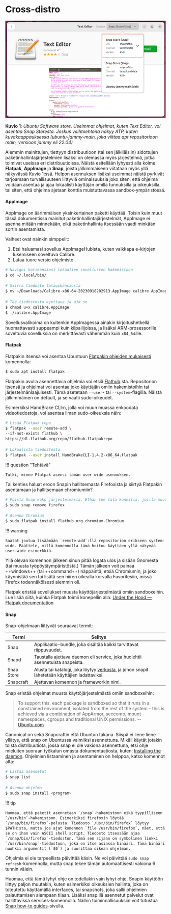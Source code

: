 # Cross-distro

![ubuntu-software-text-editor](../images/ubuntu-software-text-editor.png)

**Kuvio 1**: *Ubuntu Software store. Useimmat ohjelmat, kuten Text Editor, voi asentaa Snap Storesta. Joskus vaihtoehtona näkyy ATP, kuten kuvakaappauksessa (ubuntu-jammy-main, joka viittaa apt repositorioon main, versioon jammy eli 22.04)*

Aiemmin mainittujen, tiettyyn distribuutioon (tai sen jälkiläisiin) sidottujen paketinhallintajärjestelmien lisäksi on olemassa myös järjestelmiä, jotka toimivat useissa eri distribuutioissa. Näistä esitellään lyhyesti alla kolme: **Flatpak**, **AppImage** ja **Snap**, joista jälkimmäiseen viitataan myös yllä näkyvässä Kuvio 1:ssä. Helpon asennuksen lisäksi useimmat näistä pyrkivät tarjoamaan turvallisuuteen liittyviä ominaisuuksia joko siten, että ohjelma voidaan asentaa ja ajaa lokaalisti käyttäjän omilla tunnuksilla ja oikeuksilla, tai siten, että ohjelma ajetaan konttia muistuttavassa sandbox-ympäristössä.

#### AppImage

AppImage on äärimmäisen yksinkertainen paketti käyttää. Toisin kuin muut tässä dokumentissa mainitut paketinhallintajärjestelmät, AppImage ei asenna mitään minnekään, eikä paketinhallinta itsessään vaadi minkään sortin asentamista.

Vaiheet ovat näinkin simppelit:

1. Etsi haluamasi sovellus AppImageHubista, kuten vaikkapa e-kirjojen lukemiseen soveltuva Calibre.
2. Lataa tuore versio ohjelmisto .

```bash
# Navigoi kotikansiosi lokaalien sovellusten hakemistoon
$ cd ~/.local/bin/

# Siirrä tiedosto latauskansiosta
$ mv ~/Downloads/Calibre-x86-64-20230918202913.AppImage calibre.AppImage

# Tee tiedostosta ajettava ja aja se
$ chmod u+x calibre.AppImage
$ ./calibre.AppImage
```

Sovellusvalikoima on kuitenkin AppImagessa ainakin kirjoitushetkellä huomattavasti suppeampi kuin kilpailijoissa, ja lisäksi ARM-prosessorille soveltuvia sovelluksia on merkittävästi vähemmän kuin `x84_64`:lle.



#### Flatpak

Flatpakin itsensä voi asentaa Ubuntuun [Flatpakin ohjeiden mukaisesti](https://flatpak.org/setup/Ubuntu) komennolla:

```bash
$ sudo apt install flatpak
```


Flatpakin avulla asennettavia ohjelmia voi etsiä [Flathub](https://flathub.org/):sta. Repositorion itsensä ja ohjelmat voi asentaa joko käyttäjän omiin hakemistoihin tai järjestelmänlaajuisesti. Tämä asetetaan `--user`- tai `--system`-flagilla. Näistä jälkimmäinen on default, ja se vaatii sudo-oikeudet.

Esimerkiksi HandBrake CLI:n, jolla voi muun muassa enkoodata videotiedostoja, voi asentaa ilman sudo-oikeuksia näin:

```bash
# Lisää Flatpak repo
$ flatpak --user remote-add \
--if-not-exists flathub \
https://dl.flathub.org/repo/flathub.flatpakrepo

# Lokaalista tiedostosta
$ flatpak --user install HandBrakeCLI-1.4.2-x86_64.flatpak
```

!!! question "Tehtävä"

    Tutki, minne Flatpak asensi tämän user-wide asennuksen.

Tai kenties haluat eroon Snapin hallitsemasta Firefoxista ja siirtyä Flatpakin asentamaan ja hallitsemaan chromiumiin?

```bash
# Poista Snap koko järjestelmästä. Ethän tee tätä koneilla, joilla muut käyttäjät saattavat haluta käyttää Firefoxia. Se oikeasti poistuu.
$ sudo snap remove firefox

# Asenna Chromium
$ sudo flatpak install flathub org.chromium.Chromium
```

!!! warning

    Saatat joutua lisäämään `remote-add`:llä repositorion erikseen system-wide. Päättele, millä komennolla tämä hoituu käyttäen yllä näkyvää user-wide esimerkkiä.

Yllä olevan komennon jälkeen sinun pitää logata ulos ja sisään Gnomesta (tai muusta työpöytäympäristöstä.) Tämän jälkeen voit painaa ++windows++ (tai ++command++) näppäintä, etsiä Chromiumin, ja joko käynnistää sen tai lisätä sen hiiren oikealla korvalla Favoritesiin, missä Firefox todennäköisesti aiemmin oli.

Flatpak eristää sovellukset muusta käyttöjärjestelmästä omiin sandboxeihin. Lue lisää siitä, kuinka Flatpak toimii konepellin alla: [Under the Hood — Flatpak documentation](https://docs.flatpak.org/en/latest/under-the-hood.html)



#### Snap

Snap-ohjelmaan liittyvät seuraavat termit:

| Termi      | Selitys                                                                                                                      |
| ---------- | ---------------------------------------------------------------------------------------------------------------------------- |
| Snap       | Applikaatio-bundle, joka sisältää kaikki tarvittavat riippuvuudet.                                                           |
| Snapd      | Taustalla ajettava daemon eli service, joka huolehtii asennetuista snapeista.                                                |
| Snap Store | Alusta tai katalogi, joka löytyy [verkosta](https://snapcraft.io/store), ja johon snapit lähetetään käyttäjien ladattaviksi. |
| Snapcraft  | Ajettavan komennon ja frameworkin nimi.                                                                                      |

Snap eristää ohjelmat muusta käyttöjärjestelmästä omiin sandboxeihin:

> To support this, each package is sandboxed so that it runs in a constrained environment, isolated from the rest of the system – this is achieved via a combination of AppArmor, seccomp, mount namespaces, cgroups and traditional UNIX permissions. -- [Ubuntu.com](https://ubuntu.com/blog/a-guide-to-snap-permissions-and-interfaces)

Canonical on sekä Snapcraftin että Ubuntun takana. Siispä ei liene liene yllätys, että snap on Ubuntussa valmiiksi asennettuna. Mikäli käytät jotakin toista distribuutiota, jossa snap ei ole vakiona asennettuna, etsi ohje mieluiten suoraan työkalun omasta dokumentaatiosta, kuten: [Installing the daemon](https://snapcraft.io/docs/installing-snapd). Ohjelmien listaaminen ja asentaminen on helppoa, katso komennot alta:

```bash
# Listaa asennetut
$ snap list

# Asenna ohjelma
$ sudo snap install <program>
```

!!! tip 

    Huomaa, että paketit asennetaan `/snap`-hakemistoon eikä tyypilliseen `/usr/bin`-hakemistoon. Esimerkiksi firefoxin löytää `/snap/bin/firefox`-polusta. Tiedosto `/usr/bin/firefox` löytyy $PATH:sta, mutta jos ajat komennon `file /usr/bin/firefox`, näet, että se on ihan vain ASCII shell script. Tiedosto itsessään ajaa `/snap/bin/firefox`-tiedoston. Tämä sen sijaan on symbolinen linkki `/usr/bin/snap`-tiedostoon, joka on itse asiassa binääri. Tämä binääri nuuhkii argumentit (`$0`) ja suorittaa oikean ohjelman.

Ohjelmia ei ole tarpeellista päivittää käsin. Ne voi päivittää `sudo snap refresh`-komennolla, mutta snap tekee tämän automaattisesti vakiona 6 tunnin välein.

Huomaa, että tämä lyhyt ohje on todellakin vain lyhyt ohje. Snapin käyttöön liittyy paljon muutakin, kuten esimerkiksi oikeuksien hallinta, joka on toteutettu käyttämällä interfaces, tai snapshots, joka sallii ohjelmien palauttamisen aiempaan tilaan. Lisäksi snap:llä asennetut palvelut ovat hallittavissa services-komennolla. Näihin toiminnallisuuksiin voit tutustua [Snap how-to guides](https://snapcraft.io/docs/snap-howto)-sivulla.